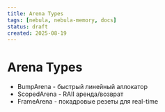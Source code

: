 ```yaml
---
title: Arena Types
tags: [nebula, nebula-memory, docs]
status: draft
created: 2025-08-19
---
```


# Arena Types

- BumpArena  - быстрый линейный аллокатор
- ScopedArena - RAII аренда/возврат
- FrameArena  - покадровые резеты для real-time
